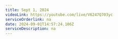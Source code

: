 ```yaml
---
title: Sept 1, 2024
videoLink: https://youtube.com/live/V6247Q703yc
serviceOrderlink: na
date: 2024-09-01T14:57:24.106Z
serviceDescription: n﻿a
---
```

